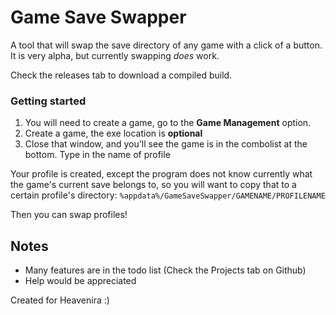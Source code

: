 # Game Save Swapper

A tool that will swap the save directory of any game with a click of a button.
It is very alpha, but currently swapping _does_ work.

Check the releases tab to download a compiled build.

### Getting started
1. You will need to create a game, go to the **Game Management** option.
2. Create a game, the exe location is **optional**
3. Close that window, and you'll see the game is in the combolist at the bottom. Type in the name of profile
   
Your profile is created, except the program does not know currently what the game's current save belongs to, so you will want to copy that to a certain profile's directory:
`%appdata%/GameSaveSwapper/GAMENAME/PROFILENAME`

Then you can swap profiles!


## Notes

* Many features are in the todo list (Check the Projects tab on Github)
* Help would be appreciated 

Created for Heavenira :)